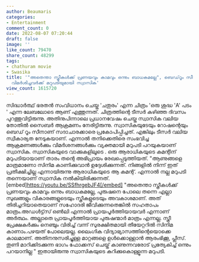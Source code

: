 ```yaml
---
author: Beaumaris
categories:
- Entertainment
comment_count: 0
date: 2022-08-07 07:20:44
draft: false
image: ''
like_count: 79470
share_count: 48299
tags:
- chathuram movie
- Swasika
title: '"അതെന്താ സ്ത്രീകള്‍ക്ക് പ്രണയവും കാമവും ഒന്നും ബാധകമല്ലേ", ബെഡ്‌റൂം സീനിനെ
  വിമർശിച്ചവർക്ക് മറുപടിയുമായി സ്വാസിക'
view_count: 1615720
---
```


സിദ്ധാര്‍ത്ഥ് ഭരതന്‍ സംവിധാനം ചെയ്ത 'ചതുരം' എന്ന ചിത്രം 'ഒരു ശുദ്ധ 'A' പടം ' എന്ന ലേബലോടെ ആണ് എത്തുന്നത്. ചിത്രത്തിന്റെ ടീസർ കഴിഞ്ഞ ദിവസം പുറത്തുവിട്ടിരുന്നു. അതിനുപിന്നാലെ പ്രധാനവേഷം ചെയ്ത സ്വാസിക വലിയ തോതിൽ സൈബർ ആക്രമണം നേരിട്ടിരുന്നു. സ്വാസികയുടേയും റോഷന്റെയും ബെഡ് റൂം സീനാണ് സദാചാരക്കാരെ പ്രകോപിപ്പിച്ചത്. എങ്കിലും ടീസർ വലിയ സ്വീകാര്യത നേടുകയാണ്. എന്നാൽ തനിക്കെതിരെ സംഭവിച്ച ആക്രമണങ്ങൾക്കും വിമർശനങ്ങൾക്കും വ്യക്തമായി മറുപടി പറയുകയാണ് സ്വാസിക. സ്വാസികയുടെ വാക്കുകളിലൂടെ . ഒരു ആരാധികയുടെ കമന്റിന് മറുപടിയായാണ് താരം തന്റെ അഭിപ്രായം രേഖപ്പെടുത്തിയത്. "ആണുങ്ങളെ മാത്രമാണോ സിനിമ കാണിക്കുവാന്‍ ഉദ്ദേശിക്കുന്നത്. നിങ്ങളില്‍ നിന്ന് ഇത് പ്രതീക്ഷിച്ചില്ല എന്നായിരുന്നു ആരാധികയുടെ ആ കമന്റ്. എന്നാൽ നല്ല മറുപടി തന്നെയാണ് സ്വാസിക നല്‍കിയിരിക്കുന്നത്. [embed]https://youtu.be/SSfhrgebJF4[/embed] "അതെന്താ സ്ത്രീകള്‍ക്ക് പ്രണയവും കാമവും ഒന്നും ബാധകമല്ലേ, പുരുഷനെ പോലെ തന്നെ എല്ലാ സുഖങ്ങളും വികാരങ്ങളുടെയും സ്ത്രീകളുടെയും അവകാശമാണ്. അത് തിരിച്ചറിയാതെയാണ് സഹോദരി ജീവിക്കുന്നതെങ്കില്‍ സഹതാപം മാത്രം.അഡള്‍ട്ട്‌സ് ഒണ്‍ലി എന്നാല്‍ പ്രായപൂര്‍ത്തിയായവര്‍ എന്നാണ് അര്‍ത്ഥം. അല്ലാതെ പ്രായപൂര്‍ത്തിയായ പുരുഷന്മാര്‍ മാത്രം എന്നല്ല. സ്ത്രീ പ്രേക്ഷകര്‍ക്കും നെഞ്ചും വിരിച്ച് വന്ന് സുരക്ഷിതമായി തീയേറ്ററില്‍ സിനിമ കാണാം.പഴയത് പോലെയല്ല. ലൈംഗിക വിദ്യാഭ്യാസത്തിന്റെയൊക്കെ കാലമാണ്. അതിനനുസരിച്ചുള്ള മാറ്റങ്ങളെ ഉള്‍ക്കൊള്ളാന്‍ ആരംഭിക്കൂ, പ്ലീസ്. തുണി മാറിക്കിടക്കുന്ന ഭാഗം ഫോക്കസ് ചെയ്ത് കാണുന്നവരോട് പ്രത്യേകിച്ച് ഒന്നും പറയാനില്ല " ഇതായിരുന്നു സ്വാസികയുടെ കുറിക്കുകൊള്ളൂന്ന മറുപടി.